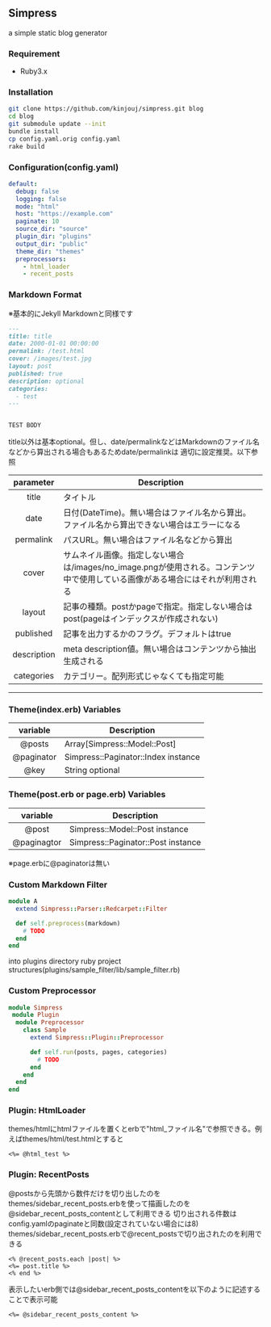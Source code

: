 ## Simpress


a simple static blog generator


### Requirement


* Ruby3.x


### Installation


```bash
git clone https://github.com/kinjouj/simpress.git blog
cd blog
git submodule update --init
bundle install
cp config.yaml.orig config.yaml
rake build
```


### Configuration(config.yaml)


```yaml
default:
  debug: false
  logging: false
  mode: "html"
  host: "https://example.com"
  paginate: 10
  source_dir: "source"
  plugin_dir: "plugins"
  output_dir: "public"
  theme_dir: "themes"
  preprocessors:
    - html_loader
    - recent_posts
```


### Markdown Format


※基本的にJekyll Markdownと同様です


```markdown
---
title: title
date: 2000-01-01 00:00:00
permalink: /test.html
cover: /images/test.jpg
layout: post
published: true
description: optional
categories:
  - test
---


TEST BODY
```


title以外は基本optional。但し、date/permalinkなどはMarkdownのファイル名などから算出される場合もあるためdate/permalinkは
適切に設定推奨。以下参照


|parameter  |Description|
|:-------:  |-----------|
|title      |タイトル   |
|date       |日付(DateTime)。無い場合はファイル名から算出。ファイル名から算出できない場合はエラーになる|
|permalink  |パスURL。無い場合はファイル名などから算出|
|cover      |サムネイル画像。指定しない場合は/images/no_image.pngが使用される。コンテンツ中で使用している画像がある場合にはそれが利用される|
|layout     |記事の種類。postかpageで指定。指定しない場合はpost(pageはインデックスが作成されない)|
|published  |記事を出力するかのフラグ。デフォルトはtrue|
|description|meta description値。無い場合はコンテンツから抽出生成される|
|categories |カテゴリー。配列形式じゃなくても指定可能|


---


### Theme(index.erb) Variables


|variable  |Description|
|:--------:|-----------|
|@posts    |Array[Simpress::Model::Post]|
|@paginator|Simpress::Paginator::Index instance|
|@key      |String optional|


### Theme(post.erb or page.erb) Variables


|variable|Description|
|:---------:|-----------|
|@post      |Simpress::Model::Post instance|
|@paginagtor|Simpress::Paginator::Post instance|


※page.erbに@paginatorは無い


### Custom Markdown Filter


```ruby
module A
  extend Simpress::Parser::Redcarpet::Filter

  def self.preprocess(markdown)
    # TODO
  end
end
```


into plugins directory ruby project structures(plugins/sample_filter/lib/sample_filter.rb)


### Custom Preprocessor


```ruby
module Simpress
 module Plugin
  module Preprocessor
    class Sample
      extend Simpress::Plugin::Preprocessor

      def self.run(posts, pages, categories)
        # TODO
      end
    end
  end
end
```


### Plugin: HtmlLoader


themes/htmlにhtmlファイルを置くとerbで"html_ファイル名"で参照できる。例えばthemes/html/test.htmlとすると


```erb
<%= @html_test %>
```


### Plugin: RecentPosts


@postsから先頭から数件だけを切り出したのをthemes/sidebar_recent_posts.erbを使って描画したのを@sidebar_recent_posts_contentとして利用できる
切り出される件数はconfig.yamlのpaginateと同数(設定されていない場合には8)
themes/sidebar_recent_posts.erbで@recent_postsで切り出されたのを利用できる


```erb
<% @recent_posts.each |post| %>
<%= post.title %>
<% end %>
```


表示したいerb側では@sidebar_recent_posts_contentを以下のように記述することで表示可能


```erb
<%= @sidebar_recent_posts_content %>
```
